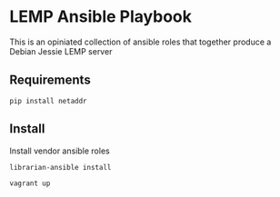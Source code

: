 # LEMP Ansible Playbook

This is an opiniated collection of ansible roles that together produce a Debian Jessie LEMP server 

## Requirements

````
pip install netaddr
````

## Install

Install vendor ansible roles 

````
librarian-ansible install
````

````
vagrant up
````


